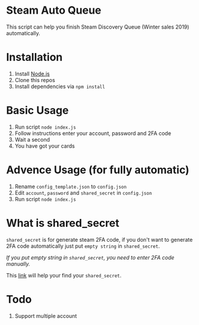 # Steam Auto Queue

This script can help you finish Steam Discovery Queue (Winter sales 2019) automatically.

# Installation

1. Install [Node.js](https://nodejs.org)
2. Clone this repos
3. Install dependencies via `npm install`

# Basic Usage

1. Run script `node index.js`
2. Follow instructions enter your account, password and 2FA code
3. Wait a second
4. You have got your cards

# Advence Usage (for fully automatic)

1. Rename `config_template.json` to `config.json`
2. Edit `account`, `password` and `shared_secret` in `config.json`
3. Run script `node index.js`

# What is shared_secret

`shared_secret` is for generate steam 2FA code, if you don't want to generate 2FA code automatically just put `empty string` in `shared_secret`.

*If you put empty string in `shared_secret`, you need to enter 2FA code manually.*

This [link](https://www.reddit.com/r/SteamBot/comments/3xb1ft/finding_shared_secret_identity_secret_required/) will help your find your `shared_secret`.

# Todo

1. Support multiple account
